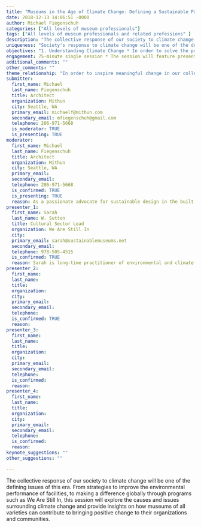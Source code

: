 ```yaml
---
title: "Museums in the Age of Climate Change: Defining a Sustainable Path Forward"
date: 2018-12-13 14:06:51 -0000
author: Michael Fiegenschuh
categories: ["All levels of museum professionals"]
tags: ["All levels of museum professionals and related professions" ]
description: "The collective response of our society to climate change will be one of the defining issues of this era.  From strategies to improve the environmental performance of facilities, to making a difference globally through programs such as We Are Still In, this session will explore the causes and issues surrounding climate change and provide insights on how museums of all varieties can contribute to bringing positive change to their organizations and communities.  "
uniqueness: "Society's response to climate change will be one of the defining issues of this era, yet it is not adequately discussed within the museum community."
objectives: "1. Understanding Climate Change * In order to solve the problems surrounding climate change, we must attain a better understanding of what climate change means to our society. * Identify the key causes of climate change. * Understand how we have played a role in the causes of climate change and how we can play a role in solving these problems. 2. Take Action--Improving your Environmental Footprint * Understand the impact your own facility and programs have on the environment and how the negative effects can be mitigated. * Building resilience from within while minimizing operational costs. * Explore different strategies to improve the performance of all buildings and sites--from new construction to renovations to existing facilities. 3. Take Action--Inspiring Others * Museums must align the abilities, resources, and influence of our sector, with the work and resources of other sectors, to help our communities understand their connection to environment and climate, and to prepare for a changing climate. * Museums can use education, research, and communication to foster individual, collaborative and collective action, from every sector, to pursue an inclusive agenda for significant environment and climate impact. * Museums are the best-equipped organizations to share these messages."
engagement: 75-minute single session * The session will feature presentations on a variety of issues surrounding climate change and how museums can take action to mitigate the impacts of climate change, build resilience, and inspire their audience to take action.  There will be resources and take-aways for all levels of museum professionals, including practical strategies to implement and big picture ideas to inspire change within their organizations and communities.  There will be ample time for Q&A."
additional_comments: ""
other_comments: ""
theme_relationship: "In order to inspire meaningful change in our collective environmental practices, it will take a collective effort on everyone's part to make a difference.  This session will help museum professionals understand how they can ENGAGE their audience on these issues, as well as improve the environmental performance of their own facilities."
submitter:
  first_name: Michael
  last_name: Fiegenschuh
  title: Architect
  organization: Mithun
  city: Seattle, WA
  primary_email: michaelf@mithun.com
  secondary_email: mfiegenschuh@gmail.com
  telephone: 206-971-5668
  is_moderator: TRUE
  is_presenting: TRUE
moderator:
  first_name: Michael
  last_name: Fiegenschuh
  title: Architect
  organization: Mithun
  city: Seattle, WA
  primary_email:
  secondary_email:
  telephone: 206-971-5668
  is_confirmed: TRUE
  is_presenting: TRUE
  reason: As a passionate advocate for sustainable design in the built environment, Michael has spent his career searching for ways to enhance the relationship between the natural and built environments.  He believes museums have a unique opportunity to not only improve their own environmental footprint, but also are in a position to educate the public on environmental issues that impact our society.  Michael has served as Co-Chair of AIA Seattle?s Committee on the Environment and currently volunteers as a Living Building Ambassador for the International Living Future Institute.
presenter_1:
  first_name: Sarah
  last_name: W. Sutton
  title: Cultural Sector Lead
  organization: We Are Still In
  city:
  primary_email: sarah@sustainablemuseums.net
  secondary_email:
  telephone: 978-505-4515
  is_confirmed: TRUE
  reason: Sarah is long-time practitioner of environmental and climate practice in the museum field. On June 1, 2017 she started #MuseumsforParis when the US announced its intended withdrawal from the Paris Agreement. Sarah helps museums, zoos, gardens, aquariums and historic sites consider their mission-driven alignment with We Are Still In and climate action, and help them set and fulfill commitments to reach goals that benefit the environment and climate.  Sarah also co-authored the book, The Green Museum, one of the leading resources for museum professionals seeking to improve the environmental performance of their facilities and operations.
presenter_2:
  first_name:
  last_name:
  title:
  organization:
  city:
  primary_email:
  secondary_email:
  telephone:
  is_confirmed: TRUE
  reason:
presenter_3:
  first_name:
  last_name:
  title:
  organization:
  city:
  primary_email:
  secondary_email:
  telephone:
  is_confirmed:
  reason:
presenter_4:
  first_name:
  last_name:
  title:
  organization:
  city:
  primary_email:
  secondary_email:
  telephone:
  is_confirmed:
  reason:
keynote_suggestions: ""
other_suggestions: ""

---
```

The collective response of our society to climate change will be one of the defining issues of this era.  From strategies to improve the environmental performance of facilities, to making a difference globally through programs such as We Are Still In, this session will explore the causes and issues surrounding climate change and provide insights on how museums of all varieties can contribute to bringing positive change to their organizations and communities.  
